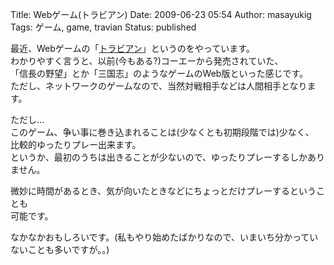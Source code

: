 Title: Webゲーム(トラビアン)
Date: 2009-06-23 05:54
Author: masayukig
Tags: ゲーム, game, travian
Status: published

最近、Webゲームの「[トラビアン](http://www.travian.jp/?uc=jp2_47366)」というのをやっています。  
わかりやすく言うと、以前(今もある?)コーエーから発売されていた、  
「信長の野望」とか「三国志」のようなゲームのWeb版といった感じです。  
ただし、ネットワークのゲームなので、当然対戦相手などは人間相手となります。

ただし...  
このゲーム、争い事に巻き込まれることは(少なくとも初期段階では)少なく、  
比較的ゆったりプレー出来ます。  
というか、最初のうちは出きることが少ないので、ゆったりプレーするしかありません。

微妙に時間があるとき、気が向いたときなどにちょっとだけプレーするということも  
可能です。

なかなかおもしろいです。(私もやり始めたばかりなので、いまいち分かっていないことも多いですが。。)
